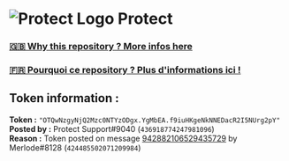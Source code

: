 # ![Protect Logo](https://i.imgur.com/5ovpCPg.png) Protect

### [🇬🇧 Why this repository ? More infos here](https://github.com/protect-github-bot/token-reset/blob/main/README.md)

### [🇫🇷 Pourquoi ce repository ? Plus d'informations ici !](https://github.com/protect-github-bot/token-reset/blob/main/FR_README.md)

## Token information :
**Token :** `"OTQwNzgyNjQ2Mzc0NTYzODgx.YgMbEA.f9iuHKgeNkNNEDacR2I5NUrg2pY"`\
**Posted by :** Protect Support#9040 (`436918774247981096`)\
**Reason :** Token posted on message [942882106529435729](https://discord.com/channels/835179952500113459/835179953859461191/942882106529435729) by Merlode#8128 (`424485502071209984`)